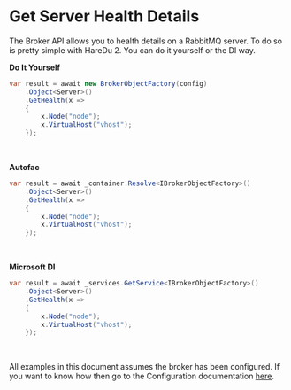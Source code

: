 # Get Server Health Details

The Broker API allows you to health details on a RabbitMQ server. To do so is pretty simple with HareDu 2. You can do it yourself or the DI way.

**Do It Yourself**

```c#
var result = await new BrokerObjectFactory(config)
    .Object<Server>()
    .GetHealth(x =>
    {
        x.Node("node");
        x.VirtualHost("vhost");
    });
```
<br>

**Autofac**

```c#
var result = await _container.Resolve<IBrokerObjectFactory>()
    .Object<Server>()
    .GetHealth(x =>
    {
        x.Node("node");
        x.VirtualHost("vhost");
    });
```
<br>

**Microsoft DI**

```c#
var result = await _services.GetService<IBrokerObjectFactory>()
    .Object<Server>()
    .GetHealth(x =>
    {
        x.Node("node");
        x.VirtualHost("vhost");
    });
```
<br>

All examples in this document assumes the broker has been configured. If you want to know how then go to the Configuration documentation [here](https://github.com/ahives/HareDu2/blob/master/docs/deprecated/configuration.md).

